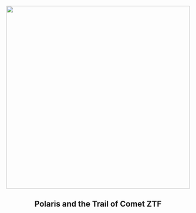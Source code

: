 
<p align="center"><img src="https://apod.nasa.gov/apod/image/2302/C2022E3(ZTF)Circumpolarv2comentada1024.jpg" width="500" height="500"></p>
<h2 align="center"> Polaris and the Trail of Comet ZTF </h2>
